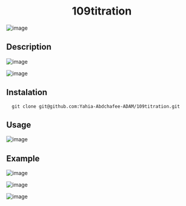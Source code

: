 <h1 align="center"> 109titration</h1>

![image](https://user-images.githubusercontent.com/91891487/182253203-44648c04-fbdf-498e-a391-ff6dd2394a68.png)


<h2> Description </h2>

![image](https://user-images.githubusercontent.com/91891487/182253296-249745ce-cf49-471c-bddd-a3765ec3fcd9.png)


![image](https://user-images.githubusercontent.com/91891487/182253371-92060aa6-e66a-42f3-ae02-ec363935acfd.png)

<h2> Instalation </h2>

      git clone git@github.com:Yahia-Abdchafee-ADAM/109titration.git 

<h2> Usage </h2>

![image](https://user-images.githubusercontent.com/91891487/182253412-0a19c697-86c8-4e0b-b114-0f802a8d0365.png)


<h2> Example </h2>

![image](https://user-images.githubusercontent.com/91891487/182253462-f1c6864b-d8df-40f1-9000-6e3a364f4fb8.png)

![image](https://user-images.githubusercontent.com/91891487/182253535-101adec4-b548-4c89-9055-68a0cfda975f.png)

![image](https://user-images.githubusercontent.com/91891487/182253603-8d724002-bc29-4acc-a89a-0643f0c31b72.png)
